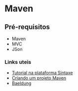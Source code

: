 # Maven

## Pré-requisitos

* Maven
* MVC
* JSon

### Links uteis

* [Tutorial na plataforma Sintaxe](https://sintaxe.netlify.app/topicos/linguagens/java/avancado/maven)
* [Criando um projeto Maven](https://www.youtube.com/watch?v=xyBRFgviE58&list=PL8NbPylKQ8Nkn0oj2ymY2jVMo5ZlmDZ20&index=10)
* [Baeldung](https://www.baeldung.com/jackson)

